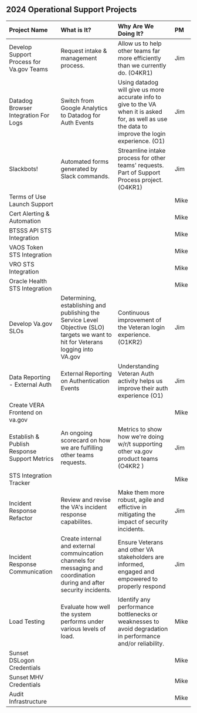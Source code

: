 ## 2024 Operational Support Projects

| Project Name          | What is It?       | Why Are We Doing It? | PM |
| :------------- |:------------- | :----- | :----- |
| Develop Support Process for Va.gov Teams | Request intake & management process. | Allow us to help other teams far more efficiently than we currently do. (O4KR1) | Jim |
| Datadog Browser Integration For Logs| Switch from Google Analytics to Datadog for Auth Events |  Using datadog will give us more accurate info to give to the VA when it is asked for, as well as use the data to improve the login experience. (O1)| Jim |
| Slackbots! | Automated forms generated by Slack commands.  |  Streamline intake process for other teams' requests. Part of Support Process project. (O4KR1)| Jim |
| Terms of Use Launch Support | | | Mike|
| Cert Alerting & Automation  | | |Mike |
| BTSSS API STS Integration  |  | | Mike |
| VAOS Token STS Integration  |  | | Mike |
| VRO STS Integration |  | | Mike |
| Oracle Health STS Integration  |  | | Mike |
| Develop Va.gov SLOs | Determining, establishing and publishing the Service Level Objective (SLO) targets we want to hit for Veterans logging into VA.gov | Continuous improvement of the Veteran login experience. (O1KR2) | Jim |
| Data Reporting - External Auth | External Reporting on Authentication Events | Understanding Veteran Auth activity helps us improve their auth experience (O1)| Jim |
| Create VERA Frontend on va.gov | | | Mike |
| Establish & Publish Response Support Metrics | An ongoing scorecard on how we are fulfilling other teams requests. | Metrics to show how we're doing w/r/t supporting other va.gov product teams  (O4KR2 )| Jim |
| STS Integration Tracker | | | Mike |
| Incident Response Refactor| Review and revise the VA's incident response capabilites.  | Make them more robust, agile and effictive in mitigating the impact of security incidents. | Jim |
| Incident Response Communication | Create internal and external commuincation channels for messaging and coordination during and after security incidents. | Ensure Veterans and other VA stakeholders are informed, engaged and empowered to properly respond | Jim |
| Load Testing | Evaluate how well the system performs under various levels of load.  | Identify any performance bottlenecks or weaknesses to avoid degradation in performance and/or reliability. | Mike |
| Sunset DSLogon Credentials | | | Mike |
| Sunset MHV Credentials| | | Mike |
| Audit Infrastructure | | | Mike |
